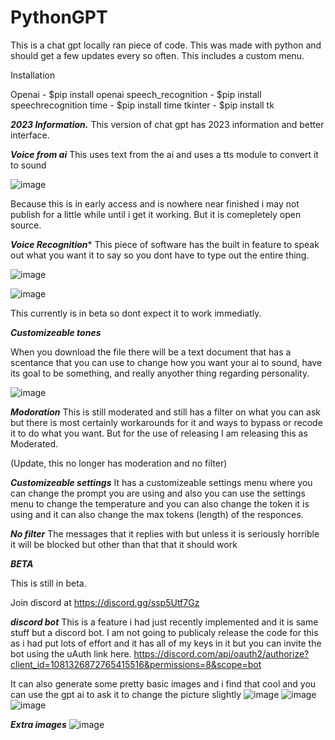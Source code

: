# PythonGPT
This is a chat gpt locally ran piece of code. This was made with python and should get a few updates every so often. This includes a custom menu.

Installation

Openai - $pip install openai
speech_recognition -  $pip install speechrecognition
time - $pip install time
tkinter - $pip install tk




***2023 Information.***
This version of chat gpt has 2023 information and better interface.


***Voice from ai***
This uses text from the ai and uses a tts module to convert it to sound




![image](https://user-images.githubusercontent.com/106557220/222302631-6dfa3c1e-46ab-43ee-af05-928f38fecc25.png)

Because this is in early access and is nowhere near finished i may not publish for a little while until i get it working. But it is comepletely open source.

***Voice Recognition****
This piece of software has the built in feature to speak out what you want it to say so you dont have to type out the entire thing.

![image](https://user-images.githubusercontent.com/106557220/222302922-0ad2f167-20b5-4e73-8744-690f6f6b58c3.png)

![image](https://user-images.githubusercontent.com/106557220/222314356-d3f77c8f-8305-4aee-aa63-ffc7a37d8e38.png)


This currently is in beta so dont expect it to work immediatly.

***Customizeable tones***

When you download the file there will be a text document that has a scentance that you can use to change how you want your ai to sound, have its goal to be something, and really anyother thing regarding personality.


![image](https://user-images.githubusercontent.com/106557220/222303727-79126e71-4872-4f5b-9620-14a9859473dd.png)


***Modoration***
This is still moderated and still has a filter on what you can ask but there is most certainly workarounds for it and ways to bypass or recode it to do what you want. But for the use of releasing I am releasing this as Moderated.

(Update, this no longer has moderation and no filter)


***Customizeable settings***
It has a customizeable settings menu where you can change the prompt you are using and also you can use the settings menu to change the temperature and you can also change the token it is using and it can also change the max tokens (length) of the responces.



***No filter***
The messages that it replies with but unless it is seriously horrible it will be blocked but other than that that it should work


***BETA***

This is still in beta.

Join discord at https://discord.gg/ssp5Utf7Gz



***discord bot***
This is a feature i had just recently implemented and it is same stuff but a discord bot.  I am not going to publicaly release the code for this as i had put lots of effort and it has all of my keys in it but you can invite the bot using the uAuth link here. 
https://discord.com/api/oauth2/authorize?client_id=1081326872765415516&permissions=8&scope=bot

It can also generate some pretty basic images and i find that cool and you can use the gpt ai to ask it to change the picture slightly
![image](https://user-images.githubusercontent.com/106557220/222872663-5ffdb9a3-8ff2-4764-83ae-215d63853319.png)
![image](https://user-images.githubusercontent.com/106557220/222872680-291e9570-bf03-4890-be83-051fc72f5cd1.png)
![image](https://user-images.githubusercontent.com/106557220/222872695-4fe6f879-df11-4020-9a79-95b6bb7c829f.png)





***Extra images***
![image](https://user-images.githubusercontent.com/106557220/222314252-2947624c-5811-4dfb-ba52-1f53c62dfeb5.png)





